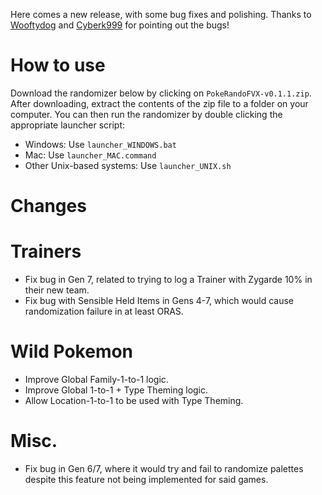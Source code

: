 Here comes a new release, with some bug fixes and polishing. Thanks to [Wooftydog](https://github.com/Wooftydog) and [Cyberk999](https://github.com/Cyberk999) for pointing out the bugs!

# How to use

Download the randomizer below by clicking on `PokeRandoFVX-v0.1.1.zip`. After downloading, extract the contents of the zip file to a folder on your computer. You can then run the randomizer by double clicking the appropriate launcher script:

- Windows: Use `launcher_WINDOWS.bat`
- Mac: Use `launcher_MAC.command`
- Other Unix-based systems: Use `launcher_UNIX.sh`

# Changes

# Trainers 

- Fix bug in Gen 7, related to trying to log a Trainer with Zygarde 10% in their new team. 
- Fix bug with Sensible Held Items in Gens 4-7, which would cause randomization failure in at least ORAS.

# Wild Pokemon

- Improve Global Family-1-to-1 logic.
- Improve Global 1-to-1 + Type Theming logic.
- Allow Location-1-to-1 to be used with Type Theming.

# Misc.

- Fix bug in Gen 6/7, where it would try and fail to randomize palettes despite this feature not being implemented for said games.




